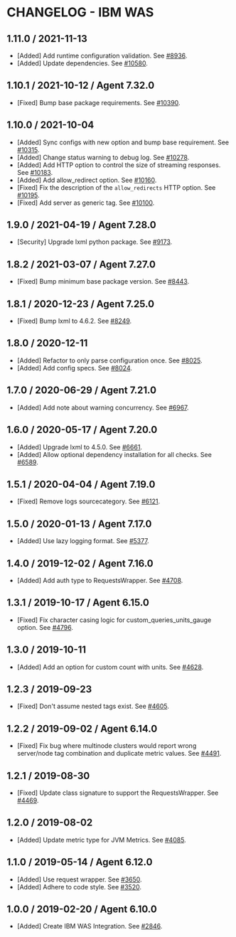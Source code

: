 # CHANGELOG - IBM WAS

## 1.11.0 / 2021-11-13

* [Added] Add runtime configuration validation. See [#8936](https://github.com/DataDog/integrations-core/pull/8936).
* [Added] Update dependencies. See [#10580](https://github.com/DataDog/integrations-core/pull/10580).

## 1.10.1 / 2021-10-12 / Agent 7.32.0

* [Fixed] Bump base package requirements. See [#10390](https://github.com/DataDog/integrations-core/pull/10390).

## 1.10.0 / 2021-10-04

* [Added] Sync configs with new option and bump base requirement. See [#10315](https://github.com/DataDog/integrations-core/pull/10315).
* [Added] Change status warning to debug log. See [#10278](https://github.com/DataDog/integrations-core/pull/10278).
* [Added] Add HTTP option to control the size of streaming responses. See [#10183](https://github.com/DataDog/integrations-core/pull/10183).
* [Added] Add allow_redirect option. See [#10160](https://github.com/DataDog/integrations-core/pull/10160).
* [Fixed] Fix the description of the `allow_redirects` HTTP option. See [#10195](https://github.com/DataDog/integrations-core/pull/10195).
* [Fixed] Add server as generic tag. See [#10100](https://github.com/DataDog/integrations-core/pull/10100).

## 1.9.0 / 2021-04-19 / Agent 7.28.0

* [Security] Upgrade lxml python package. See [#9173](https://github.com/DataDog/integrations-core/pull/9173).

## 1.8.2 / 2021-03-07 / Agent 7.27.0

* [Fixed] Bump minimum base package version. See [#8443](https://github.com/DataDog/integrations-core/pull/8443).

## 1.8.1 / 2020-12-23 / Agent 7.25.0

* [Fixed] Bump lxml to 4.6.2. See [#8249](https://github.com/DataDog/integrations-core/pull/8249).

## 1.8.0 / 2020-12-11

* [Added] Refactor to only parse configuration once. See [#8025](https://github.com/DataDog/integrations-core/pull/8025).
* [Added] Add config specs. See [#8024](https://github.com/DataDog/integrations-core/pull/8024).

## 1.7.0 / 2020-06-29 / Agent 7.21.0

* [Added] Add note about warning concurrency. See [#6967](https://github.com/DataDog/integrations-core/pull/6967).

## 1.6.0 / 2020-05-17 / Agent 7.20.0

* [Added] Upgrade lxml to 4.5.0. See [#6661](https://github.com/DataDog/integrations-core/pull/6661).
* [Added] Allow optional dependency installation for all checks. See [#6589](https://github.com/DataDog/integrations-core/pull/6589).

## 1.5.1 / 2020-04-04 / Agent 7.19.0

* [Fixed] Remove logs sourcecategory. See [#6121](https://github.com/DataDog/integrations-core/pull/6121).

## 1.5.0 / 2020-01-13 / Agent 7.17.0

* [Added] Use lazy logging format. See [#5377](https://github.com/DataDog/integrations-core/pull/5377).

## 1.4.0 / 2019-12-02 / Agent 7.16.0

* [Added] Add auth type to RequestsWrapper. See [#4708](https://github.com/DataDog/integrations-core/pull/4708).

## 1.3.1 / 2019-10-17 / Agent 6.15.0

* [Fixed] Fix character casing logic for custom_queries_units_gauge option. See [#4796](https://github.com/DataDog/integrations-core/pull/4796).

## 1.3.0 / 2019-10-11

* [Added] Add an option for custom count with units. See [#4628](https://github.com/DataDog/integrations-core/pull/4628).

## 1.2.3 / 2019-09-23

* [Fixed] Don't assume nested tags exist. See [#4605](https://github.com/DataDog/integrations-core/pull/4605).

## 1.2.2 / 2019-09-02 / Agent 6.14.0

* [Fixed] Fix bug where multinode clusters would report wrong server/node tag combination and duplicate metric values. See [#4491](https://github.com/DataDog/integrations-core/pull/4491).

## 1.2.1 / 2019-08-30

* [Fixed] Update class signature to support the RequestsWrapper. See [#4469](https://github.com/DataDog/integrations-core/pull/4469).

## 1.2.0 / 2019-08-02

* [Added] Update metric type for JVM Metrics. See [#4085](https://github.com/DataDog/integrations-core/pull/4085).

## 1.1.0 / 2019-05-14 / Agent 6.12.0

* [Added] Use request wrapper. See [#3650](https://github.com/DataDog/integrations-core/pull/3650).
* [Added] Adhere to code style. See [#3520](https://github.com/DataDog/integrations-core/pull/3520).

## 1.0.0 / 2019-02-20 / Agent 6.10.0

* [Added] Create IBM WAS Integration. See [#2846](https://github.com/DataDog/integrations-core/pull/2846).

